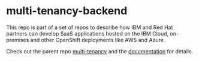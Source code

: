 # multi-tenancy-backend

This repo is part of a set of repos to describe how IBM and Red Hat partners can develop SaaS applications hosted on the IBM Cloud, on-premises and other OpenShift deployments like AWS and Azure.

Check out the parent repo [multi-tenancy](https://github.com/IBM/multi-tenancy) and the [documentation](https://ibm.github.io/multi-tenancy-documentation) for details.
